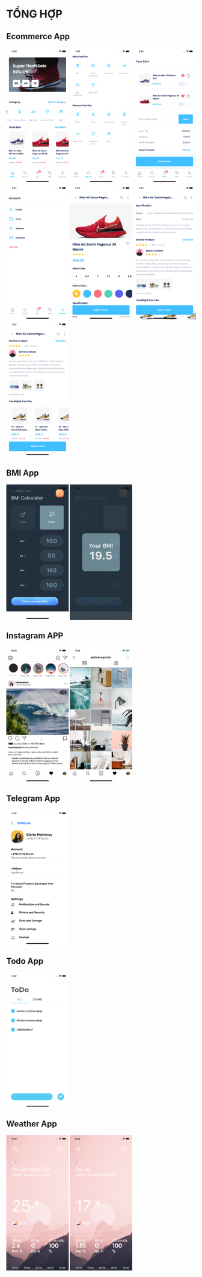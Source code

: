 # TỔNG HỢP
## Ecommerce App
  <div class="image-wrapper" style="display: flex; justify-content: space-between; flex-wrap: wrap;">
    <img style="width: 33%; margin-bottom: 0.5%" src="./screenshots/Ecommerce/Simulator Screen Shot - iPhone 11 - 2020-10-16 at 13.40.52.png" class="image" />
    <img style="width: 33%; margin-bottom: 0.5%" src="./screenshots/Ecommerce/Simulator Screen Shot - iPhone 11 - 2020-10-16 at 13.41.12.png" class="image" />
    <img style="width: 33%; margin-bottom: 0.5%" src="./screenshots/Ecommerce/Simulator Screen Shot - iPhone 11 - 2020-10-16 at 13.41.29.png" class="image" />
    <img style="width: 33%; margin-bottom: 0.5%" src="./screenshots/Ecommerce/Simulator Screen Shot - iPhone 11 - 2020-10-16 at 13.41.40.png" class="image" />
    <img style="width: 33%; margin-bottom: 0.5%" src="./screenshots/Ecommerce/Simulator Screen Shot - iPhone 11 - 2020-10-16 at 13.42.01.png" class="image" />
    <img style="width: 33%; margin-bottom: 0.5%" src="./screenshots/Ecommerce/Simulator Screen Shot - iPhone 11 - 2020-10-16 at 13.42.15.png" class="image" />
    <img style="width: 33%; margin-bottom: 0.5%" src="./screenshots/Ecommerce/Simulator Screen Shot - iPhone 11 - 2020-10-16 at 13.42.24.png" class="image" />
  </div>

## BMI App
  <div class="image-wrapper" style="display: flex; flex-wrap: wrap;">
    <img src="./screenshots/BMI/Simulator Screen Shot - iPhone 11 - 2020-10-16 at 14.20.32.png" class="image" style="width: 33%; margin-right: 0.5%"/>
    <img src="./screenshots/BMI/Simulator Screen Shot - iPhone 11 - 2020-10-16 at 14.20.42.png" class="image" style="width: 33%;"/>
  </div>

## Instagram APP
  <div class="image-wrapper" style="display: flex; flex-wrap: wrap;">
    <img style="width: 33%; margin-right: 0.5%" src="./screenshots/Instagram/Simulator Screen Shot - iPhone 11 - 2020-10-16 at 17.00.37.png" class="image" />
    <img style="width: 33%;" src="./screenshots/Instagram/Simulator Screen Shot - iPhone 11 - 2020-10-16 at 15.56.37.png" class="image" />
  </div>

## Telegram App
  <div class="image-wrapper" style="display: flex; flex-wrap: wrap;">
    <img style="width: 33%; margin-right: 0.5%" src="./screenshots/Telegram/Simulator Screen Shot - iPhone 11 - 2020-10-16 at 13.42.15.png" class="image" />
  </div>

## Todo App
  <div class="image-wrapper" style="display: flex; flex-wrap: wrap;">
    <img style="width: 33%; margin-right: 0.5%" src="./screenshots/Todo/Simulator Screen Shot - iPhone 11 - 2020-10-16 at 13.42.37.png.png" class="image" />
  </div>

## Weather App
  <div class="image-wrapper" style="display: flex; flex-wrap: wrap;">
    <img style="width: 33%; margin-right: 0.5%" src="./screenshots/Weather/Simulator Screen Shot - iPhone 11 - 2020-10-17 at 08.31.54.png" class="image" />
    <img style="width: 33%;" src="./screenshots/Weather/Simulator Screen Shot - iPhone 11 - 2020-10-17 at 08.32.30.png" class="image" />
  </div>